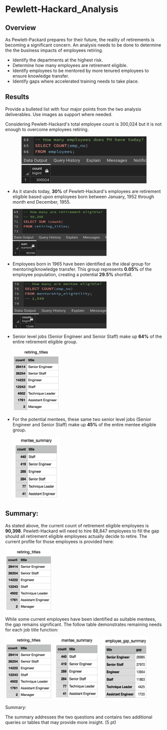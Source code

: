 # Pewlett-Hackard_Analysis

## Overview
As Pewlett-Packard prepares for their future, the reality of retirements is becoming a significant concern. An analysis needs to be done to determine the the business impacts of employees retiring.

* Identify the departments at the highest risk.
* Determine how many employees are retirement eligible.
* Identify employees to be mentored by more tenured employees to ensure knowledge transfer.
* Identify gaps where accelerated training needs to take place.


## Results

Provide a bulleted list with four major points from the two analysis deliverables. Use images as support where needed.

Considering Pewlett-Hackard's total employee count is 300,024 but it is not enough to overcome employees retiring. 
    <p align="center">
    <img src="images/Total_Employees.png" width="400" height="150">
    <p>

* As it stands today,  **30%** of Pewlett-Hackard's employees are retirement eligible based upon employees born between January, 1952 through month end December, 1955.

  <img src="images/Retirement_Eligible_Total.png" width="300" height="150"/> 

* Employees born in 1965 have been identified as the ideal group for mentoring/knowledge transfer. This group represents **0.05%** of the employee population, creating a potential **29.5%** shortfall.
      
  <img src="images/Mentee_Totals.png" width="300" height="150"/> 
      
* Senior level jobs (Senior Engineer and Senior Staff) make up **64%** of the entire retirement eligible group.
      
  <img src="images/Retirements_By_TItle.png" width="150" height="200"/>     
      
* For the potential mentees, these same two senior level jobs (Senior Engineer and Senior Staff) make up **45%** of the entire mentee eligible group.

   <img src="images/Mentee_Summary.png" width="150" height="200"/>   
        
## Summary: 

As stated above, the current count of retirement eligible employees is **90,398**. Pewlett-Hackard will need to hire 88,847 employees to fill the gap should all retirement eligible employees actually decide to retire. The current profile for those employees is provided here:
        
   <img src="images/Retirements_By_TItle.png" width="150" height="200"/>  
                
While some current employees have been identified as suitable mentees, the gap remains significant. The follow table demonstrates remaining needs for each job title function:
        
<img src="images/Retirements_By_TItle.png" width="150" height="200"/> <img src="images/Mentee_Summary.png" width="150" height="200"/>  <img src="images/Employee_Gap_Summary.png" width="150" height="200"/>


Summary:

The summary addresses the two questions and contains two additional queries or tables that may provide more insight. (5 pt)
